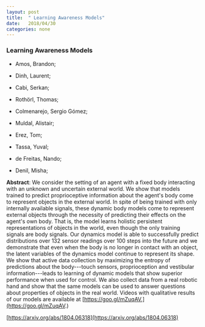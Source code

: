 ```yaml
---
layout: post
title:  " Learning Awareness Models"
date:   2018/04/30
categories: none
---
```




### Learning Awareness Models



* Amos, Brandon; 

* Dinh, Laurent; 

* Cabi, Serkan; 

* Rothörl, Thomas; 

* Colmenarejo, Sergio Gómez; 

* Muldal, Alistair; 

* Erez, Tom; 

* Tassa, Yuval; 

* de Freitas, Nando; 

* Denil, Misha; 





**Abstract**:  We consider the setting of an agent with a fixed body interacting with an unknown and uncertain external world. We show that models trained to predict proprioceptive information about the agent&#39;s body come to represent objects in the external world. In spite of being trained with only internally available signals, these dynamic body models come to represent external objects through the necessity of predicting their effects on the agent&#39;s own body. That is, the model learns holistic persistent representations of objects in the world, even though the only training signals are body signals. Our dynamics model is able to successfully predict distributions over 132 sensor readings over 100 steps into the future and we demonstrate that even when the body is no longer in contact with an object, the latent variables of the dynamics model continue to represent its shape. We show that active data collection by maximizing the entropy of predictions about the body---touch sensors, proprioception and vestibular information---leads to learning of dynamic models that show superior performance when used for control. We also collect data from a real robotic hand and show that the same models can be used to answer questions about properties of objects in the real world. Videos with qualitative results of our models are available at [https://goo.gl/mZuqAV.](https://goo.gl/mZuqAV.) 



 [https://arxiv.org/abs/1804.06318](https://arxiv.org/abs/1804.06318) 

